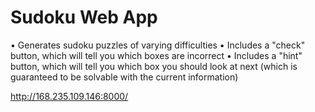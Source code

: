 # Sudoku Web App
• Generates sudoku puzzles of varying difficulties
• Includes a "check" button, which will tell you which boxes are incorrect
• Includes a "hint" button, which will tell you which box you should look at next (which is guaranteed to be solvable with the current information)

http://168.235.109.146:8000/ 
